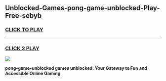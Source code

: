 
## Unblocked-Games-pong-game-unblocked-Play-Free-sebyb
<h3>
<a href="https://premium76.site?title=pong-game-unblocked&ref=23A">CLICK TO PLAY</a></h3>
<hr>

<h3>
<a href="https://premium76.site?title=pong-game-unblocked&ref=23A">CLICK 2 PLAY</a>
  
</h3>

<a href="https://premium76.site?title=pong-game-unblocked&ref=23A"><img src="https://clearcache.store/games.png"></a>


**pong-game-unblocked games unblocked: Your Gateway to Fun and Accessible Online Gaming**
